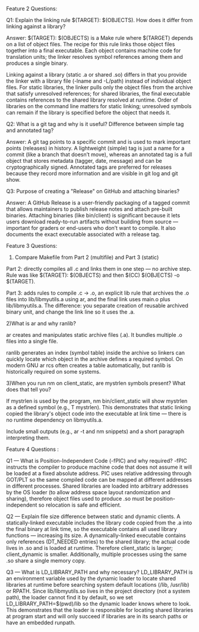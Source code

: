 Feature 2 Questions:

Q1: Explain the linking rule $(TARGET): $(OBJECTS). How does it differ from linking against a library?

Answer:
$(TARGET): $(OBJECTS) is a Make rule where $(TARGET) depends on a list of object files. The recipe for this rule links those object files together into a final executable. Each object contains machine code for translation units; the linker resolves symbol references among them and produces a single binary.

Linking against a library (static .a or shared .so) differs in that you provide the linker with a library file (-lname and -L/path) instead of individual object files. For static libraries, the linker pulls only the object files from the archive that satisfy unresolved references; for shared libraries, the final executable contains references to the shared library resolved at runtime. Order of libraries on the command line matters for static linking; unresolved symbols can remain if the library is specified before the object that needs it.

Q2: What is a git tag and why is it useful? Difference between simple tag and annotated tag?

Answer:
A git tag points to a specific commit and is used to mark important points (releases) in history. A lightweight (simple) tag is just a name for a commit (like a branch that doesn’t move), whereas an annotated tag is a full object that stores metadata (tagger, date, message) and can be cryptographically signed. Annotated tags are preferred for releases because they record more information and are visible in git log and git show.

Q3: Purpose of creating a "Release" on GitHub and attaching binaries?

Answer:
A GitHub Release is a user-friendly packaging of a tagged commit that allows maintainers to publish release notes and attach pre-built binaries. Attaching binaries (like bin/client) is significant because it lets users download ready-to-run artifacts without building from source — important for graders or end-users who don’t want to compile. It also documents the exact executable associated with a release tag.


Feature 3 Questions:

1) Compare Makefile from Part 2 (multifile) and Part 3 (static)

Part 2: directly compiles all .c and links them in one step — no archive step. Rule was like $(TARGET): $(OBJECTS) and then $(CC) $(OBJECTS) -o $(TARGET).

Part 3: adds rules to compile .c → .o, an explicit lib rule that archives the .o files into lib/libmyutils.a using ar, and the final link uses main.o plus lib/libmyutils.a. The difference: you separate creation of reusable archived binary unit, and change the link line so it uses the .a.

2)What is ar and why ranlib?

ar creates and manipulates static archive files (.a). It bundles multiple .o files into a single file.

ranlib generates an index (symbol table) inside the archive so linkers can quickly locate which object in the archive defines a required symbol. On modern GNU ar rcs often creates a table automatically, but ranlib is historically required on some systems.

3)When you run nm on client_static, are mystrlen symbols present? What does that tell you?

If mystrlen is used by the program, nm bin/client_static will show mystrlen as a defined symbol (e.g., T mystrlen). This demonstrates that static linking copied the library's object code into the executable at link time — there is no runtime dependency on libmyutils.a.

Include small outputs (e.g., ar -t and nm snippets) and a short paragraph interpreting them.


Feature 4 Questions :

Q1 — What is Position-Independent Code (-fPIC) and why required?
-fPIC instructs the compiler to produce machine code that does not assume it will be loaded at a fixed absolute address. PIC uses relative addressing through GOT/PLT so the same compiled code can be mapped at different addresses in different processes. Shared libraries are loaded into arbitrary addresses by the OS loader (to allow address space layout randomization and sharing), therefore object files used to produce .so must be position-independent so relocation is safe and efficient.

Q2 — Explain file size difference between static and dynamic clients.
A statically-linked executable includes the library code copied from the .a into the final binary at link time, so the executable contains all used library functions — increasing its size. A dynamically-linked executable contains only references (DT_NEEDED entries) to the shared library; the actual code lives in .so and is loaded at runtime. Therefore client_static is larger; client_dynamic is smaller. Additionally, multiple processes using the same .so share a single memory copy.

Q3 — What is LD_LIBRARY_PATH and why necessary?
LD_LIBRARY_PATH is an environment variable used by the dynamic loader to locate shared libraries at runtime before searching system default locations (/lib, /usr/lib) or RPATH. Since lib/libmyutils.so lives in the project directory (not a system path), the loader cannot find it by default, so we set LD_LIBRARY_PATH=$(pwd)/lib so the dynamic loader knows where to look. This demonstrates that the loader is responsible for locating shared libraries at program start and will only succeed if libraries are in its search paths or have an embedded runpath.
